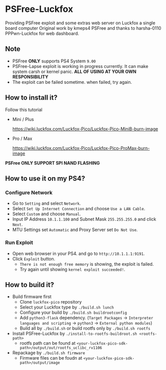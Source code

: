 # PSFree-Luckfox
Providing PSFree exploit and some extras web server on Luckfox a single board computer
Original work by kmeps4 PSFree and thanks to harsha-0110 PPPwn-Luckfox for web dashboard.

## Note
* PSFree **ONLY** supports PS4 System `9.00`
* PSFree-Lapse exploit is working in progress currently. It can make system carsh or kernel panic. **ALL OF USING AT YOUR OWN RESPONSIBILITY**
* The exploit can be failed sometime. when failed, try again.

## How to install it?
Follow this tutorial

* Mini / Plus

    https://wiki.luckfox.com/Luckfox-Pico/Luckfox-Pico-MiniB-burn-image

* Pro / Max

    https://wiki.luckfox.com/Luckfox-Pico/Luckfox-Pico-ProMax-burn-image

**PSFree ONLY SUPPORT SPI NAND FLASHING**

## How to use it on my PS4?
### Configure Network
* Go to `Setting` and select `Network`.
* Select `Set Up Internet Connection` and choose `Use a LAN Cable`.
* Select `Custom` and choose `Manual`.
* Input IP Address `10.1.1.100` and Subnet Mask `255.255.255.0` and click `Next`.
* MTU Settings set `Automatic` and Proxy Server set `Do Not Use`.
### Run Exploit
* Open web browser in your PS4. and go to `http://10.1.1.1:9191`.
* Click `Exploit` button.
    * `There is not enough free memory` is showing, the exploit is failed.
    * Try again until showing `kernel exploit succeeded!`.

## How to build it?
* Build firmware first
    * Clone `luckfox-pico` repository
    * Select your Luckfox type by `./build.sh lunch`
    * Configure your build by `./build.sh buildrootconfig`
    * Add `python3-flask` dependency. (`Target Packages` -> `Interpreter languages and scripting` -> `python3` -> `External python modules`)
    * Build all by `./build.sh` or build rootfs only by `./build.sh rootfs`
* Install PSFree-Luckfox by `./install-to-rootfs-buildroot.sh <rootfs-path>`
    * rootfs path can be found at `<your-luckfox-pico-sdk-path>/output/out/rootfs_uclibc_rv1106`
* Repackage by `./build.sh firmware`
    * Firmware files can be foudn at `<your-luckfox-pico-sdk-path>/output/image`
